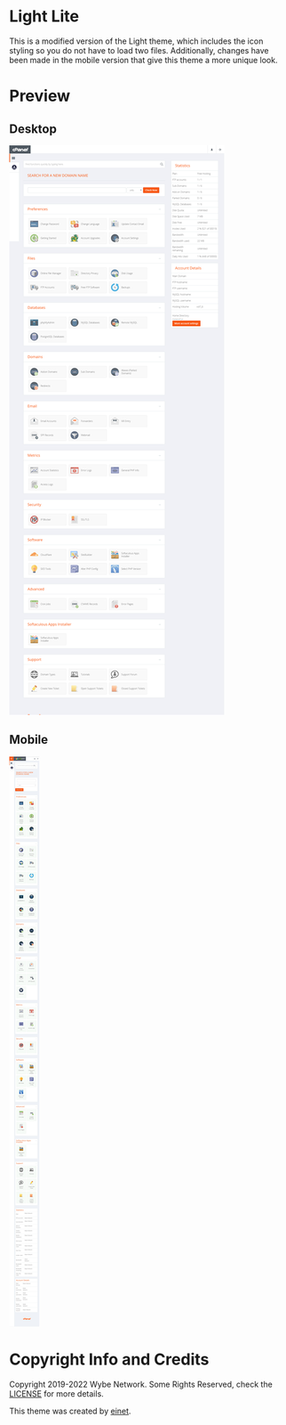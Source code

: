 # Light Lite
This is a modified version of the Light theme, which includes the icon styling so you do not have to load two files.
Additionally, changes have been made in the mobile version that give this theme a more unique look.

# Preview
## Desktop
![Desktop Preview](preview.jpg "Desktop Preview")
## Mobile
![Mobile Preview](preview-mobile.png "Mobile Preview")

# Copyright Info and Credits
Copyright 2019-2022 Wybe Network. Some Rights Reserved, check the [LICENSE](../LICENSE.md) for more details.

This theme was created by [einet](https://www.byet.net/index.php?/profile/519334-einet/).
